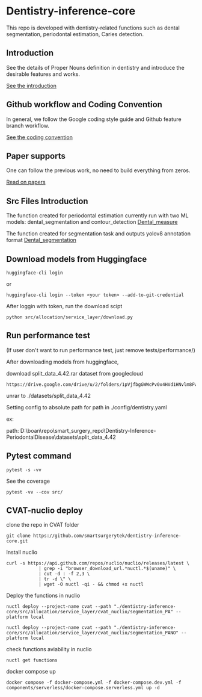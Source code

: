 # Dentistry-inference-core
This repo is developed with dentistry-related functions such as dental segmentation, periodontal estimation, Caries detection.

## Introduction
See the details of Proper Nouns definition in dentistry and introduce the desirable features and works.

[See the introduction](./docs/introduction.md)

## Github workflow and Coding Convention

In general, we follow the Google coding style guide and Github feature branch workflow.

[See the coding convention](./docs/coding_convention.md)

## Paper supports
One can follow the previous work, no need to build everything from zeros.

[Read on papers](./docs/papers.md)


## Src Files Introduction
The function created for periodontal estimation currently run with two ML models: dental_segmentation and contour_detection
[Dental_measure](./src/allocation/domain/dental_measure/main.py)

The function created for segmentation task and outputs yolov8 annotation format
[Dental_segmentation](./src/allocation/domain/dental_segmentation/main.py)

## Download models from Huggingface

```
huggingface-cli login
```
or

```
huggingface-cli login --token <your token> --add-to-git-credential
```

After loggin with token, run the download scipt

```
python src/allocation/service_layer/download.py
```

## Run performance test

(If user don't want to run performance test, just remove tests/performance/)

After downloading models from huggingface,

download split_data_4.42.rar dataset from googlecloud
```
https://drive.google.com/drive/u/2/folders/1pVjfbgGWWcPv0x4HVd1HNvlm8Fwi5VNg
```
unrar to ./datasets/split_data_4.42

Setting config to absolute path for path in ./config/dentistry.yaml

ex:

path: D:\boan\repo\smart_surgery_repo\Dentistry-Inference-PeriodontalDisease\datasets\split_data_4.42

## Pytest command
```
pytest -s -vv
```
See the coverage

```
pytest -vv --cov src/
```

## CVAT-nuclio deploy

clone the repo in CVAT folder
```
git clone https://github.com/smartsurgerytek/dentistry-inference-core.git
```

Install nuclio
```
curl -s https://api.github.com/repos/nuclio/nuclio/releases/latest \
			| grep -i "browser_download_url.*nuctl.*$(uname)" \
			| cut -d : -f 2,3 \
			| tr -d \" \
			| wget -O nuctl -qi - && chmod +x nuctl
```

Deploy the functions in nuclio
```
nuctl deploy --project-name cvat --path "./dentistry-inference-core/src/allocation/service_layer/cvat_nuclio/segmentation_PA" --platform local
```

```
nuctl deploy --project-name cvat --path "./dentistry-inference-core/src/allocation/service_layer/cvat_nuclio/segmentation_PANO" --platform local
```

check functions aviability in nuclio
```
nuctl get functions
```

docker compose up

```
docker compose -f docker-compose.yml -f docker-compose.dev.yml -f components/serverless/docker-compose.serverless.yml up -d
```